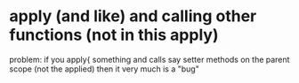 # apply (and like) and calling other functions (not in this apply)
problem:
if you apply{ something and calls say setter methods on the parent scope (not the applied) then it very much is a "bug"